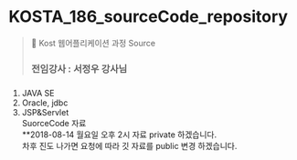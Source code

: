 # KOSTA_186_sourceCode_repository

> :memo: Kost 웹어플리케이션 과정 Source 
> <h3>전임강사 : 서정우 강사님 <h3> 
1. JAVA SE <br>
2. Oracle, jdbc <br> 
2. JSP&Servlet <br>
SuorceCode 자료  <br>
**2018-08-14 월요일 오후 2시 자료 private 하겠습니다. <br>
차후 진도 나가면 요청에 따라 깃 자료를 public 변경 하겠습니다.

